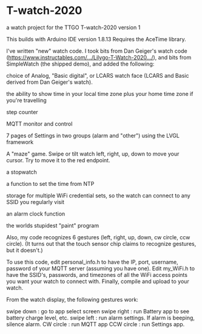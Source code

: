 # T-watch-2020
a watch project for the TTGO T-watch-2020 version 1

This builds with Arduino IDE version 1.8.13
Requires the AceTime library.

I've written "new" watch code.
I took bits from Dan Geiger's watch code (https://www.instructables.com/.../Lilygo-T-Watch-2020.../),
and bits from SimpleWatch (the shipped demo), and added the following:

choice of Analog, "Basic digital", or LCARS watch face  (LCARS and Basic derived from Dan Geiger's watch).

the ability to show time in your local time zone plus your home time zone if you're travelling

step counter

MQTT monitor and control

7 pages of Settings in two groups (alarm and "other") using the LVGL framework

A "maze" game.  Swipe or tilt watch left, right, up, down to move your cursor.  Try to move it to the red endpoint.

a stopwatch

a function to set the time from NTP

storage for multiple WiFi credential sets, so the watch can connect to any SSID you regularly visit

an alarm clock function

the worlds stupidest "paint" program

Also, my code recognizes 6 gestures (left, right, up, down, cw circle, ccw circle).
(It turns out that the touch sensor chip claims to recognize gestures, but it doesn't.)

To use this code, edit personal_info.h to have the IP, port, username, password of your MQTT server
(assuming you have one).  Edit my_WiFi.h to have the SSID's, passwords, and timezones of all the
WiFi access points you want your watch to connect with.  Finally, compile and upload to your watch.

From the watch display, the following gestures work:

swipe down  : go to app select screen
swipe right : run Battery app to see battery charge level, etc.
swipe left  : run alarm settings.  If alarm is beeping, silence alarm.
CW circle   : run MQTT app
CCW circle  : run Settings app.

